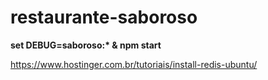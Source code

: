 # restaurante-saboroso

__set DEBUG=saboroso:* & npm start__

https://www.hostinger.com.br/tutoriais/install-redis-ubuntu/
